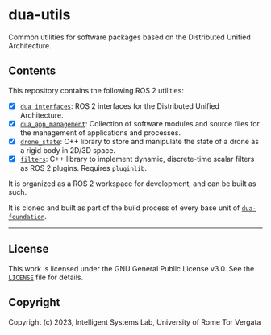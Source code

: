 # dua-utils

Common utilities for software packages based on the Distributed Unified Architecture.

## Contents

This repository contains the following ROS 2 utilities:

- [x] [`dua_interfaces`](dua_interfaces/README.md): ROS 2 interfaces for the Distributed Unified Architecture.
- [x] [`dua_app_management`](dua_app_management/README.md): Collection of software modules and source files for the management of applications and processes.
- [x] [`drone_state`](drone_state/README.md): C++ library to store and manipulate the state of a drone as a rigid body in 2D/3D space.
- [x] [`filters`](filters/README.md): C++ library to implement dynamic, discrete-time scalar filters as ROS 2 plugins. Requires `pluginlib`.

It is organized as a ROS 2 workspace for development, and can be built as such.

It is cloned and built as part of the build process of every base unit of [`dua-foundation`](https://github.com/IntelligentSystemsLabUTV/dua-foundation).

---

## License

This work is licensed under the GNU General Public License v3.0. See the [`LICENSE`](LICENSE) file for details.

## Copyright

Copyright (c) 2023, Intelligent Systems Lab, University of Rome Tor Vergata
